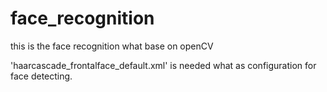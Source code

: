 # face_recognition

this is the face recognition what base on openCV

'haarcascade_frontalface_default.xml' is needed what as configuration for face detecting.
